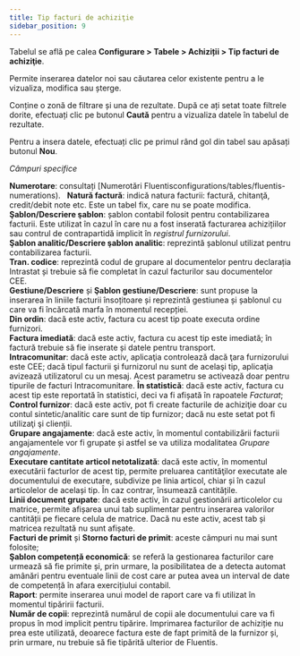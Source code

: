 ```yaml
---
title: Tip facturi de achiziţie
sidebar_position: 9
---
```


Tabelul se află pe calea **Configurare > Tabele > Achiziții > Tip facturi de achiziţie**.

Permite inserarea datelor noi sau căutarea celor existente pentru a le vizualiza, modifica sau șterge.

Conține o zonă de filtrare și una de rezultate. După ce ați setat toate filtrele dorite, efectuați clic pe butonul **Caută** pentru a vizualiza datele în tabelul de rezultate.

Pentru a insera datele, efectuați clic pe primul rând gol din tabel sau apăsați butonul **Nou**.

*Câmpuri specifice*

**Numerotare**: consultați [Numerotări Fluentisconfigurations/tables/fluentis-numerations).   
**Natură factură**: indică natura facturii: factură, chitanţă, credit/debit note etc. Este un tabel fix, care nu se poate modifica.  
**Şablon/Descriere şablon**: șablon contabil folosit pentru contabilizarea facturii. Este utilizat în cazul în care nu a fost inserată facturarea achizițiilor sau contrul de contrapartidă implicit în *registrul furnizorului*.  
**Şablon analitic/Descriere şablon analitic**: reprezintă șablonul utilizat pentru contabilizarea facturii.  
**Tran. codice**: reprezintă codul de grupare al documentelor pentru declarația Intrastat și trebuie să fie completat în cazul facturilor sau documentelor CEE.  
**Gestiune/Descriere** și **Şablon gestiune/Descriere**: sunt propuse la inserarea în liniile facturii însoțitoare și reprezintă gestiunea și șablonul cu care va fi încărcată marfa în momentul recepției.    
**Din ordin**: dacă este activ, factura cu acest tip poate executa ordine furnizori.  
**Factura imediată**: dacă este activ, factura cu acest tip este imediată; în factură trebuie să fie inserate și datele pentru transport.  
**Intracomunitar**: dacă este activ, aplicaţia controlează dacă ţara furnizorului este CEE; dacă tipul facturii şi furnizorul nu sunt de acelaşi tip, aplicaţia avizează utilizatorul cu un mesaj. Acest parametru se activează doar pentru tipurile de facturi Intracomunitare.
**În statistică**: dacă este activ, factura cu acest tip este reportată în statistici, deci va fi afișată în rapoatele *Facturat*;  
**Control furnizor**: dacă este activ, pot fi create facturile de achiziţie doar cu contul sintetic/analitic care sunt de tip furnizor; dacă nu este setat pot fi utilizaţi şi clienții.  
**Grupare angajamente**: dacă este activ, în momentul contabilizării facturii angajamentele vor fi grupate și astfel se va utiliza modalitatea *Grupare angajamente*.  
**Executare cantitate articol netotalizată**: dacă este activ, în momentul executării facturlor de acest tip, permite preluarea cantităţilor executate ale documentului de executare, subdivize pe linia articol, chiar și în cazul articolelor de același tip. În caz contrar, însumează cantitățile.    
**Linii document grupate**: dacă este activ, în cazul gestionării articolelor cu matrice, permite afișarea unui tab suplimentar pentru inserarea valorilor cantității pe fiecare celula de matrice. Dacă nu este activ, acest tab și matricea rezultată nu sunt afișate.  
**Facturi de primit** și **Storno facturi de primit**: aceste câmpuri nu mai sunt folosite;  
**Şablon competență economică**: se referă la gestionarea facturilor care urmează să fie primite și, prin urmare, la posibilitatea de a detecta automat amânări pentru eventuale linii de cost care ar putea avea un interval de date de competență în afara exercițiului contabil.  
**Raport**: permite inserarea unui model de raport care va fi utilizat în momentul tipăririi facturii.  
**Număr de copii**: reprezintă numărul de copii ale documentului care va fi propus în mod implicit pentru tipărire. Imprimarea facturilor de achiziție nu prea este utilizată, deoarece factura este de fapt primită de la furnizor și, prin urmare, nu trebuie să fie tipărită ulterior de Fluentis.  